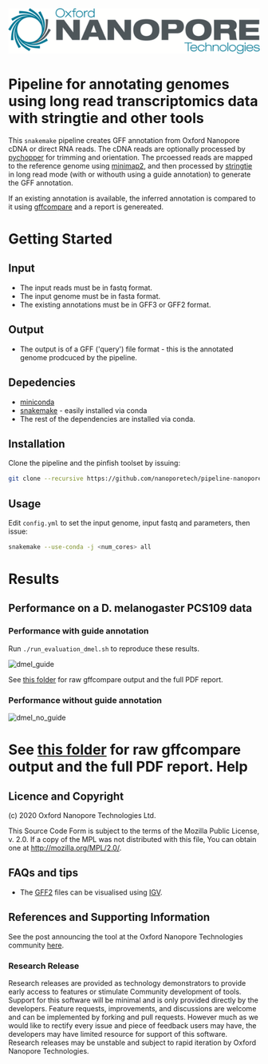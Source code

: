 ![ONT_logo](/ONT_logo.png)
-----------------------------

Pipeline for annotating genomes using long read transcriptomics data with stringtie and other tools
===================================================================================================

This `snakemake` pipeline creates GFF annotation from Oxford Nanopore cDNA or direct RNA reads.
The cDNA reads are optionally processed by [pychopper](https://github.com/nanoporetech/pychopper) for trimming and orientation. The prcoessed reads are mapped to the reference genome using [minimap2](https://github.com/lh3/minimap2), and then processed by [stringtie](http://ccb.jhu.edu/software/stringtie) in long read mode (with or withouth using a guide annotation) to generate the GFF annotation.

If an existing annotation is available, the inferred annotation is compared to it using [gffcompare](http://ccb.jhu.edu/software/stringtie/gffcompare.shtml) and a report is genereated.

Getting Started
===============

## Input

- The input reads must be in fastq format. 
- The input genome must be in fasta format.
- The existing annotations must be in GFF3 or GFF2 format.

## Output
- The output is of a GFF ('query') file format - this is the annotated genome prodcuced by the pipeline.

## Depedencies

- [miniconda](https://conda.io/miniconda.html)
- [snakemake](http://snakemake.readthedocs.io/en/latest/) - easily installed via conda
- The rest of the dependencies are installed via conda.

## Installation

Clone the pipeline and the pinfish toolset by issuing:

```bash
git clone --recursive https://github.com/nanoporetech/pipeline-nanopore-ref-isoforms.git
```

## Usage

Edit `config.yml` to set the input genome, input fastq and parameters, then issue:

```bash
snakemake --use-conda -j <num_cores> all
```

Results
=======

## Performance on a D. melanogaster PCS109 data

### Performance with guide annotation

Run `./run_evaluation_dmel.sh` to reproduce these results.

![dmel_guide](https://raw.githubusercontent.com/nanoporetech/pipeline-nanopore-ref-isoforms/master/evaluation/results/dmel/guide/str_gffcmp_report_f.png)

See [this folder](https://github.com/nanoporetech/pipeline-nanopore-ref-isoforms/tree/master/evaluation/results/dmel/guide) for raw gffcompare output and the full PDF report.

### Performance without guide annotation

![dmel_no_guide](https://raw.githubusercontent.com/nanoporetech/pipeline-nanopore-ref-isoforms/master/evaluation/results/dmel/no_guide/str_gffcmp_report_f.png)

See [this folder](https://github.com/nanoporetech/pipeline-nanopore-ref-isoforms/tree/master/evaluation/results/dmel/no_guide) for raw gffcompare output and the full PDF report.
Help
=====

## Licence and Copyright

(c) 2020 Oxford Nanopore Technologies Ltd.

This Source Code Form is subject to the terms of the Mozilla Public
License, v. 2.0. If a copy of the MPL was not distributed with this
file, You can obtain one at http://mozilla.org/MPL/2.0/.

## FAQs and tips

- The [GFF2](https://www.ensembl.org/info/website/upload/gff.html) files can be visualised using [IGV](http://software.broadinstitute.org/software/igv).

## References and Supporting Information

See the post announcing the tool at the Oxford Nanopore Technologies community [here](https://community.nanoporetech.com/posts/new-transcriptomics-analys).

### Research Release

Research releases are provided as technology demonstrators to provide early access to features or stimulate Community development of tools. Support for this software will be minimal and is only provided directly by the developers. Feature requests, improvements, and discussions are welcome and can be implemented by forking and pull requests. However much as we would like to rectify every issue and piece of feedback users may have, the developers may have limited resource for support of this software. Research releases may be unstable and subject to rapid iteration by Oxford Nanopore Technologies.
